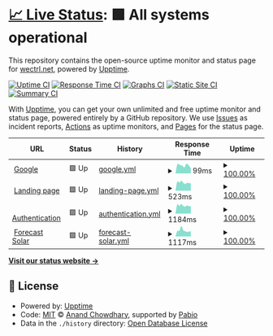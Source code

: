# [📈 Live Status](https://status.wectrl.net): <!--live status--> **🟩 All systems operational**

This repository contains the open-source uptime monitor and status page for [wectrl.net](https://wectrl.net), powered by [Upptime](https://github.com/upptime/upptime).

[![Uptime CI](https://github.com/wectrl-net/upptime/workflows/Uptime%20CI/badge.svg)](https://github.com/wectrl-net/upptime/actions?query=workflow%3A%22Uptime+CI%22)
[![Response Time CI](https://github.com/wectrl-net/upptime/workflows/Response%20Time%20CI/badge.svg)](https://github.com/wectrl-net/upptime/actions?query=workflow%3A%22Response+Time+CI%22)
[![Graphs CI](https://github.com/wectrl-net/upptime/workflows/Graphs%20CI/badge.svg)](https://github.com/wectrl-net/upptime/actions?query=workflow%3A%22Graphs+CI%22)
[![Static Site CI](https://github.com/wectrl-net/upptime/workflows/Static%20Site%20CI/badge.svg)](https://github.com/wectrl-net/upptime/actions?query=workflow%3A%22Static+Site+CI%22)
[![Summary CI](https://github.com/wectrl-net/upptime/workflows/Summary%20CI/badge.svg)](https://github.com/wectrl-net/upptime/actions?query=workflow%3A%22Summary+CI%22)

With [Upptime](https://upptime.js.org), you can get your own unlimited and free uptime monitor and status page, powered entirely by a GitHub repository. We use [Issues](https://github.com/wectrl-net/upptime/issues) as incident reports, [Actions](https://github.com/wectrl-net/upptime/actions) as uptime monitors, and [Pages](https://status.wectrl.net) for the status page.

<!--start: status pages-->
<!-- This summary is generated by Upptime (https://github.com/upptime/upptime) -->
<!-- Do not edit this manually, your changes will be overwritten -->
<!-- prettier-ignore -->
| URL | Status | History | Response Time | Uptime |
| --- | ------ | ------- | ------------- | ------ |
| <img alt="" src="https://www.google.com/favicon.ico" height="13"> [Google](https://www.google.com) | 🟩 Up | [google.yml](https://github.com/wectrl-net/upptime/commits/HEAD/history/google.yml) | <details><summary><img alt="Response time graph" src="./graphs/google/response-time-week.png" height="20"> 99ms</summary><br><a href="https://status.wectrl.net/history/google"><img alt="Response time 105" src="https://img.shields.io/endpoint?url=https%3A%2F%2Fraw.githubusercontent.com%2Fwectrl-net%2Fupptime%2FHEAD%2Fapi%2Fgoogle%2Fresponse-time.json"></a><br><a href="https://status.wectrl.net/history/google"><img alt="24-hour response time 84" src="https://img.shields.io/endpoint?url=https%3A%2F%2Fraw.githubusercontent.com%2Fwectrl-net%2Fupptime%2FHEAD%2Fapi%2Fgoogle%2Fresponse-time-day.json"></a><br><a href="https://status.wectrl.net/history/google"><img alt="7-day response time 99" src="https://img.shields.io/endpoint?url=https%3A%2F%2Fraw.githubusercontent.com%2Fwectrl-net%2Fupptime%2FHEAD%2Fapi%2Fgoogle%2Fresponse-time-week.json"></a><br><a href="https://status.wectrl.net/history/google"><img alt="30-day response time 102" src="https://img.shields.io/endpoint?url=https%3A%2F%2Fraw.githubusercontent.com%2Fwectrl-net%2Fupptime%2FHEAD%2Fapi%2Fgoogle%2Fresponse-time-month.json"></a><br><a href="https://status.wectrl.net/history/google"><img alt="1-year response time 105" src="https://img.shields.io/endpoint?url=https%3A%2F%2Fraw.githubusercontent.com%2Fwectrl-net%2Fupptime%2FHEAD%2Fapi%2Fgoogle%2Fresponse-time-year.json"></a></details> | <details><summary><a href="https://status.wectrl.net/history/google">100.00%</a></summary><a href="https://status.wectrl.net/history/google"><img alt="All-time uptime 100.00%" src="https://img.shields.io/endpoint?url=https%3A%2F%2Fraw.githubusercontent.com%2Fwectrl-net%2Fupptime%2FHEAD%2Fapi%2Fgoogle%2Fuptime.json"></a><br><a href="https://status.wectrl.net/history/google"><img alt="24-hour uptime 100.00%" src="https://img.shields.io/endpoint?url=https%3A%2F%2Fraw.githubusercontent.com%2Fwectrl-net%2Fupptime%2FHEAD%2Fapi%2Fgoogle%2Fuptime-day.json"></a><br><a href="https://status.wectrl.net/history/google"><img alt="7-day uptime 100.00%" src="https://img.shields.io/endpoint?url=https%3A%2F%2Fraw.githubusercontent.com%2Fwectrl-net%2Fupptime%2FHEAD%2Fapi%2Fgoogle%2Fuptime-week.json"></a><br><a href="https://status.wectrl.net/history/google"><img alt="30-day uptime 100.00%" src="https://img.shields.io/endpoint?url=https%3A%2F%2Fraw.githubusercontent.com%2Fwectrl-net%2Fupptime%2FHEAD%2Fapi%2Fgoogle%2Fuptime-month.json"></a><br><a href="https://status.wectrl.net/history/google"><img alt="1-year uptime 100.00%" src="https://img.shields.io/endpoint?url=https%3A%2F%2Fraw.githubusercontent.com%2Fwectrl-net%2Fupptime%2FHEAD%2Fapi%2Fgoogle%2Fuptime-year.json"></a></details>
| <img alt="" src="https://icons.duckduckgo.com/ip3/wectrl.net.ico" height="13"> [Landing page](https://wectrl.net) | 🟩 Up | [landing-page.yml](https://github.com/wectrl-net/upptime/commits/HEAD/history/landing-page.yml) | <details><summary><img alt="Response time graph" src="./graphs/landing-page/response-time-week.png" height="20"> 523ms</summary><br><a href="https://status.wectrl.net/history/landing-page"><img alt="Response time 610" src="https://img.shields.io/endpoint?url=https%3A%2F%2Fraw.githubusercontent.com%2Fwectrl-net%2Fupptime%2FHEAD%2Fapi%2Flanding-page%2Fresponse-time.json"></a><br><a href="https://status.wectrl.net/history/landing-page"><img alt="24-hour response time 451" src="https://img.shields.io/endpoint?url=https%3A%2F%2Fraw.githubusercontent.com%2Fwectrl-net%2Fupptime%2FHEAD%2Fapi%2Flanding-page%2Fresponse-time-day.json"></a><br><a href="https://status.wectrl.net/history/landing-page"><img alt="7-day response time 523" src="https://img.shields.io/endpoint?url=https%3A%2F%2Fraw.githubusercontent.com%2Fwectrl-net%2Fupptime%2FHEAD%2Fapi%2Flanding-page%2Fresponse-time-week.json"></a><br><a href="https://status.wectrl.net/history/landing-page"><img alt="30-day response time 534" src="https://img.shields.io/endpoint?url=https%3A%2F%2Fraw.githubusercontent.com%2Fwectrl-net%2Fupptime%2FHEAD%2Fapi%2Flanding-page%2Fresponse-time-month.json"></a><br><a href="https://status.wectrl.net/history/landing-page"><img alt="1-year response time 610" src="https://img.shields.io/endpoint?url=https%3A%2F%2Fraw.githubusercontent.com%2Fwectrl-net%2Fupptime%2FHEAD%2Fapi%2Flanding-page%2Fresponse-time-year.json"></a></details> | <details><summary><a href="https://status.wectrl.net/history/landing-page">100.00%</a></summary><a href="https://status.wectrl.net/history/landing-page"><img alt="All-time uptime 96.91%" src="https://img.shields.io/endpoint?url=https%3A%2F%2Fraw.githubusercontent.com%2Fwectrl-net%2Fupptime%2FHEAD%2Fapi%2Flanding-page%2Fuptime.json"></a><br><a href="https://status.wectrl.net/history/landing-page"><img alt="24-hour uptime 100.00%" src="https://img.shields.io/endpoint?url=https%3A%2F%2Fraw.githubusercontent.com%2Fwectrl-net%2Fupptime%2FHEAD%2Fapi%2Flanding-page%2Fuptime-day.json"></a><br><a href="https://status.wectrl.net/history/landing-page"><img alt="7-day uptime 100.00%" src="https://img.shields.io/endpoint?url=https%3A%2F%2Fraw.githubusercontent.com%2Fwectrl-net%2Fupptime%2FHEAD%2Fapi%2Flanding-page%2Fuptime-week.json"></a><br><a href="https://status.wectrl.net/history/landing-page"><img alt="30-day uptime 99.86%" src="https://img.shields.io/endpoint?url=https%3A%2F%2Fraw.githubusercontent.com%2Fwectrl-net%2Fupptime%2FHEAD%2Fapi%2Flanding-page%2Fuptime-month.json"></a><br><a href="https://status.wectrl.net/history/landing-page"><img alt="1-year uptime 96.91%" src="https://img.shields.io/endpoint?url=https%3A%2F%2Fraw.githubusercontent.com%2Fwectrl-net%2Fupptime%2FHEAD%2Fapi%2Flanding-page%2Fuptime-year.json"></a></details>
| <img alt="" src="https://icons.duckduckgo.com/ip3/auth.wectrl.net.ico" height="13"> [Authentication](https://auth.wectrl.net) | 🟩 Up | [authentication.yml](https://github.com/wectrl-net/upptime/commits/HEAD/history/authentication.yml) | <details><summary><img alt="Response time graph" src="./graphs/authentication/response-time-week.png" height="20"> 1184ms</summary><br><a href="https://status.wectrl.net/history/authentication"><img alt="Response time 1409" src="https://img.shields.io/endpoint?url=https%3A%2F%2Fraw.githubusercontent.com%2Fwectrl-net%2Fupptime%2FHEAD%2Fapi%2Fauthentication%2Fresponse-time.json"></a><br><a href="https://status.wectrl.net/history/authentication"><img alt="24-hour response time 1038" src="https://img.shields.io/endpoint?url=https%3A%2F%2Fraw.githubusercontent.com%2Fwectrl-net%2Fupptime%2FHEAD%2Fapi%2Fauthentication%2Fresponse-time-day.json"></a><br><a href="https://status.wectrl.net/history/authentication"><img alt="7-day response time 1184" src="https://img.shields.io/endpoint?url=https%3A%2F%2Fraw.githubusercontent.com%2Fwectrl-net%2Fupptime%2FHEAD%2Fapi%2Fauthentication%2Fresponse-time-week.json"></a><br><a href="https://status.wectrl.net/history/authentication"><img alt="30-day response time 1207" src="https://img.shields.io/endpoint?url=https%3A%2F%2Fraw.githubusercontent.com%2Fwectrl-net%2Fupptime%2FHEAD%2Fapi%2Fauthentication%2Fresponse-time-month.json"></a><br><a href="https://status.wectrl.net/history/authentication"><img alt="1-year response time 1409" src="https://img.shields.io/endpoint?url=https%3A%2F%2Fraw.githubusercontent.com%2Fwectrl-net%2Fupptime%2FHEAD%2Fapi%2Fauthentication%2Fresponse-time-year.json"></a></details> | <details><summary><a href="https://status.wectrl.net/history/authentication">100.00%</a></summary><a href="https://status.wectrl.net/history/authentication"><img alt="All-time uptime 98.51%" src="https://img.shields.io/endpoint?url=https%3A%2F%2Fraw.githubusercontent.com%2Fwectrl-net%2Fupptime%2FHEAD%2Fapi%2Fauthentication%2Fuptime.json"></a><br><a href="https://status.wectrl.net/history/authentication"><img alt="24-hour uptime 100.00%" src="https://img.shields.io/endpoint?url=https%3A%2F%2Fraw.githubusercontent.com%2Fwectrl-net%2Fupptime%2FHEAD%2Fapi%2Fauthentication%2Fuptime-day.json"></a><br><a href="https://status.wectrl.net/history/authentication"><img alt="7-day uptime 100.00%" src="https://img.shields.io/endpoint?url=https%3A%2F%2Fraw.githubusercontent.com%2Fwectrl-net%2Fupptime%2FHEAD%2Fapi%2Fauthentication%2Fuptime-week.json"></a><br><a href="https://status.wectrl.net/history/authentication"><img alt="30-day uptime 99.86%" src="https://img.shields.io/endpoint?url=https%3A%2F%2Fraw.githubusercontent.com%2Fwectrl-net%2Fupptime%2FHEAD%2Fapi%2Fauthentication%2Fuptime-month.json"></a><br><a href="https://status.wectrl.net/history/authentication"><img alt="1-year uptime 98.51%" src="https://img.shields.io/endpoint?url=https%3A%2F%2Fraw.githubusercontent.com%2Fwectrl-net%2Fupptime%2FHEAD%2Fapi%2Fauthentication%2Fuptime-year.json"></a></details>
| <img alt="" src="https://icons.duckduckgo.com/ip3/forecast.solar.ico" height="13"> [Forecast Solar](https://forecast.solar/) | 🟩 Up | [forecast-solar.yml](https://github.com/wectrl-net/upptime/commits/HEAD/history/forecast-solar.yml) | <details><summary><img alt="Response time graph" src="./graphs/forecast-solar/response-time-week.png" height="20"> 1117ms</summary><br><a href="https://status.wectrl.net/history/forecast-solar"><img alt="Response time 1223" src="https://img.shields.io/endpoint?url=https%3A%2F%2Fraw.githubusercontent.com%2Fwectrl-net%2Fupptime%2FHEAD%2Fapi%2Fforecast-solar%2Fresponse-time.json"></a><br><a href="https://status.wectrl.net/history/forecast-solar"><img alt="24-hour response time 818" src="https://img.shields.io/endpoint?url=https%3A%2F%2Fraw.githubusercontent.com%2Fwectrl-net%2Fupptime%2FHEAD%2Fapi%2Fforecast-solar%2Fresponse-time-day.json"></a><br><a href="https://status.wectrl.net/history/forecast-solar"><img alt="7-day response time 1117" src="https://img.shields.io/endpoint?url=https%3A%2F%2Fraw.githubusercontent.com%2Fwectrl-net%2Fupptime%2FHEAD%2Fapi%2Fforecast-solar%2Fresponse-time-week.json"></a><br><a href="https://status.wectrl.net/history/forecast-solar"><img alt="30-day response time 1223" src="https://img.shields.io/endpoint?url=https%3A%2F%2Fraw.githubusercontent.com%2Fwectrl-net%2Fupptime%2FHEAD%2Fapi%2Fforecast-solar%2Fresponse-time-month.json"></a><br><a href="https://status.wectrl.net/history/forecast-solar"><img alt="1-year response time 1223" src="https://img.shields.io/endpoint?url=https%3A%2F%2Fraw.githubusercontent.com%2Fwectrl-net%2Fupptime%2FHEAD%2Fapi%2Fforecast-solar%2Fresponse-time-year.json"></a></details> | <details><summary><a href="https://status.wectrl.net/history/forecast-solar">100.00%</a></summary><a href="https://status.wectrl.net/history/forecast-solar"><img alt="All-time uptime 100.00%" src="https://img.shields.io/endpoint?url=https%3A%2F%2Fraw.githubusercontent.com%2Fwectrl-net%2Fupptime%2FHEAD%2Fapi%2Fforecast-solar%2Fuptime.json"></a><br><a href="https://status.wectrl.net/history/forecast-solar"><img alt="24-hour uptime 100.00%" src="https://img.shields.io/endpoint?url=https%3A%2F%2Fraw.githubusercontent.com%2Fwectrl-net%2Fupptime%2FHEAD%2Fapi%2Fforecast-solar%2Fuptime-day.json"></a><br><a href="https://status.wectrl.net/history/forecast-solar"><img alt="7-day uptime 100.00%" src="https://img.shields.io/endpoint?url=https%3A%2F%2Fraw.githubusercontent.com%2Fwectrl-net%2Fupptime%2FHEAD%2Fapi%2Fforecast-solar%2Fuptime-week.json"></a><br><a href="https://status.wectrl.net/history/forecast-solar"><img alt="30-day uptime 100.00%" src="https://img.shields.io/endpoint?url=https%3A%2F%2Fraw.githubusercontent.com%2Fwectrl-net%2Fupptime%2FHEAD%2Fapi%2Fforecast-solar%2Fuptime-month.json"></a><br><a href="https://status.wectrl.net/history/forecast-solar"><img alt="1-year uptime 100.00%" src="https://img.shields.io/endpoint?url=https%3A%2F%2Fraw.githubusercontent.com%2Fwectrl-net%2Fupptime%2FHEAD%2Fapi%2Fforecast-solar%2Fuptime-year.json"></a></details>

<!--end: status pages-->

[**Visit our status website →**](https://status.wectrl.net)

## 📄 License

- Powered by: [Upptime](https://github.com/upptime/upptime)
- Code: [MIT](./LICENSE) © [Anand Chowdhary](https://anandchowdhary.com), supported by [Pabio](https://pabio.com)
- Data in the `./history` directory: [Open Database License](https://opendatacommons.org/licenses/odbl/1-0/)
